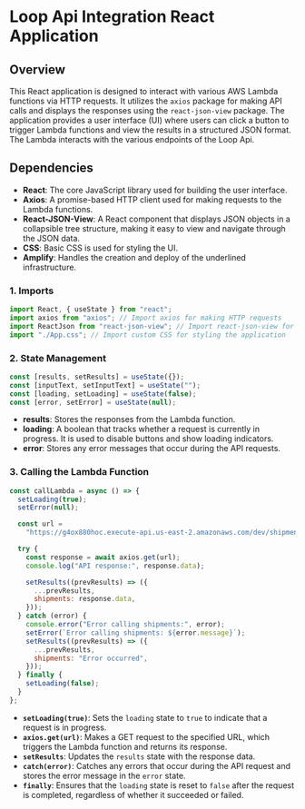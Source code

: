 # Loop Api Integration React Application

## Overview

This React application is designed to interact with various AWS Lambda functions via HTTP requests. It utilizes the `axios` package for making API calls and displays the responses using the `react-json-view` package. The application provides a user interface (UI) where users can click a button to trigger Lambda functions and view the results in a structured JSON format. The Lambda interacts with the various endpoints of the Loop Api.

## Dependencies

- **React**: The core JavaScript library used for building the user interface.
- **Axios**: A promise-based HTTP client used for making requests to the Lambda functions.
- **React-JSON-View**: A React component that displays JSON objects in a collapsible tree structure, making it easy to view and navigate through the JSON data.
- **CSS**: Basic CSS is used for styling the UI.
- **Amplify**: Handles the creation and deploy of the underlined infrastructure.

### 1. Imports

```javascript
import React, { useState } from "react";
import axios from "axios"; // Import axios for making HTTP requests
import ReactJson from "react-json-view"; // Import react-json-view for displaying JSON data
import "./App.css"; // Import custom CSS for styling the application
```

### 2. State Management

```javascript
const [results, setResults] = useState({});
const [inputText, setInputText] = useState("");
const [loading, setLoading] = useState(false);
const [error, setError] = useState(null);
```

- **results**: Stores the responses from the Lambda function.
- **loading**: A boolean that tracks whether a request is currently in progress. It is used to disable buttons and show loading indicators.
- **error**: Stores any error messages that occur during the API requests.

### 3. Calling the Lambda Function

```javascript
const callLambda = async () => {
  setLoading(true);
  setError(null);

  const url =
    "https://g4ox880hoc.execute-api.us-east-2.amazonaws.com/dev/shipments";

  try {
    const response = await axios.get(url);
    console.log("API response:", response.data);

    setResults((prevResults) => ({
      ...prevResults,
      shipments: response.data,
    }));
  } catch (error) {
    console.error("Error calling shipments:", error);
    setError(`Error calling shipments: ${error.message}`);
    setResults((prevResults) => ({
      ...prevResults,
      shipments: "Error occurred",
    }));
  } finally {
    setLoading(false);
  }
};
```

- **`setLoading(true)`**: Sets the `loading` state to `true` to indicate that a request is in progress.
- **`axios.get(url)`**: Makes a GET request to the specified URL, which triggers the Lambda function and returns its response.
- **`setResults`**: Updates the `results` state with the response data.
- **`catch(error)`**: Catches any errors that occur during the API request and stores the error message in the `error` state.
- **`finally`**: Ensures that the `loading` state is reset to `false` after the request is completed, regardless of whether it succeeded or failed.

